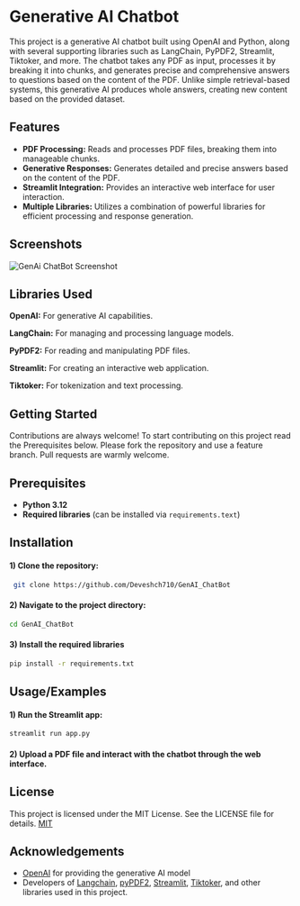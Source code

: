 
# Generative AI Chatbot

This project is a generative AI chatbot built using OpenAI and Python, along with several supporting libraries such as LangChain, PyPDF2, Streamlit, Tiktoker, and more. The chatbot takes any PDF as input, processes it by breaking it into chunks, and generates precise and comprehensive answers to questions based on the content of the PDF. Unlike simple retrieval-based systems, this generative AI produces whole answers, creating new content based on the provided dataset.

## Features

- **PDF Processing:** Reads and processes PDF files, breaking them into manageable chunks.
- **Generative Responses:** Generates detailed and precise answers based on the content of the PDF.
- **Streamlit Integration:** Provides an interactive web interface for user interaction.
- **Multiple Libraries:** Utilizes a combination of powerful libraries for efficient processing and response generation.


## Screenshots

![GenAi ChatBot Screenshot](https://drive.google.com/file/d/1yBbfGHK-IPQkBsz92Hd8e2qk0O6j9UJL/view?usp=sharing)


## Libraries Used

**OpenAI:** For generative AI capabilities.

**LangChain:** For managing and processing language models.

**PyPDF2:** For reading and manipulating PDF files.

**Streamlit:** For creating an interactive web application.

**Tiktoker:** For tokenization and text processing.


## Getting Started 
Contributions are always welcome! To start contributing on this project read the Prerequisites below. Please fork the repository and use a feature branch. Pull requests are warmly welcome.

## Prerequisites

- **Python 3.12**
- **Required libraries** (can be installed via `requirements.text`)




## Installation

#### 1) Clone the repository:
```bash
 git clone https://github.com/Deveshch710/GenAI_ChatBot
```
#### 2) Navigate to the project directory:
```bash
cd GenAI_ChatBot
```
#### 3) Install the required libraries
```bash
pip install -r requirements.txt
```


    
## Usage/Examples

#### 1) Run the Streamlit app:
```bash
streamlit run app.py
```
#### 2) Upload a PDF file and interact with the chatbot through the web interface.


## License

This project is licensed under the MIT License. See the LICENSE file for details. [MIT](https://choosealicense.com/licenses/mit/)


## Acknowledgements

 - [OpenAI](https://openai.com/index/openai-api/) for providing the generative AI model
 - Developers of  [Langchain](https://api.python.langchain.com/en/latest/langchain_api_reference.html), [pyPDF2](https://pypi.org/project/PyPDF2/), [Streamlit](https://streamlit.io/), [Tiktoker](https://pypi.org/project/tokenlib/), and other libraries used in this project.


